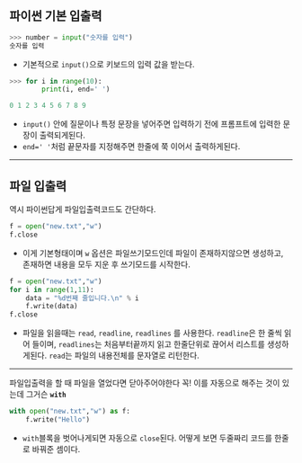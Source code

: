 ## 파이썬 기본 입출력

```python
>>> number = input("숫자를 입력")
숫자를 입력
```
- 기본적으로 `input()`으로 키보드의 입력 값을 받는다.


```python
>>> for i in range(10):
		print(i, end=' ')

0 1 2 3 4 5 6 7 8 9
```
- `input()` 안에 질문이나 특정 문장을 넣어주면 입력하기 전에 프롬프트에 입력한 문장이 출력되게된다. 
- `end=' '`처럼 끝문자를 지정해주면 한줄에 쭉 이어서 출력하게된다.

---

## 파일 입출력

역시 파이썬답게 파일입출력코드도 간단하다.
```python
f = open("new.txt","w")
f.close
```
- 이게 기본형태이며 `w` 옵션은 파일쓰기모드인데 파일이 존재하지않으면 생성하고, 존재하면 내용을 모두 지운 후 쓰기모드를 시작한다.
```python
f = open("new.txt","w")
for i in range(1,11):
	data = "%d번째 줄입니다.\n" % i
	f.write(data)
f.close
```
- 파일을 읽을때는 `read`, `readline`, `readlines` 를 사용한다.
`readline`은 한 줄씩 읽어 들이며, 
`readlines`는 처음부터끝까지 읽고 한줄단위로 끊어서 리스트를 생성하게된다.
`read`는 파일의 내용전체를 문자열로 리턴한다.

---

파일입출력을 할 때 파일을 열었다면 닫아주어야한다 꼭! 이를 자동으로 해주는 것이 있는데 그거슨 **`with`**
```python
with open("new.txt","w") as f:
	f.write("Hello")
```
- `with`블록을 벗어나게되면 자동으로 `close`된다. 어떻게 보면 두줄짜리 코드를 한줄로 바꿔준 셈이다.